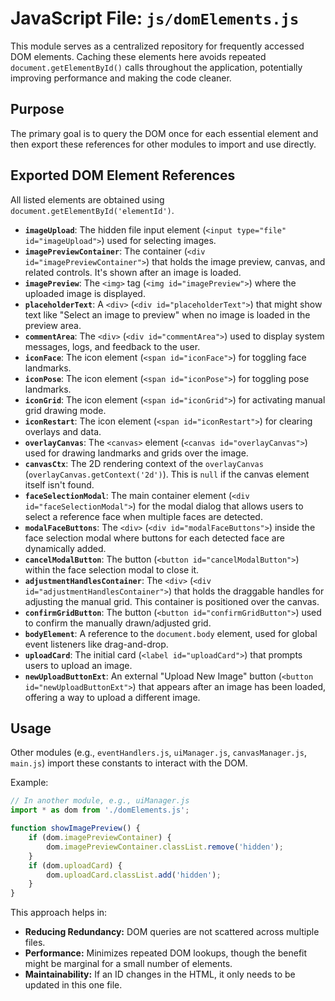 # JavaScript File: `js/domElements.js`

This module serves as a centralized repository for frequently accessed DOM elements. Caching these elements here avoids repeated `document.getElementById()` calls throughout the application, potentially improving performance and making the code cleaner.

## Purpose

The primary goal is to query the DOM once for each essential element and then export these references for other modules to import and use directly.

## Exported DOM Element References

All listed elements are obtained using `document.getElementById('elementId')`.

*   **`imageUpload`**: The hidden file input element (`<input type="file" id="imageUpload">`) used for selecting images.
*   **`imagePreviewContainer`**: The container (`<div id="imagePreviewContainer">`) that holds the image preview, canvas, and related controls. It's shown after an image is loaded.
*   **`imagePreview`**: The `<img>` tag (`<img id="imagePreview">`) where the uploaded image is displayed.
*   **`placeholderText`**: A `<div>` (`<div id="placeholderText">`) that might show text like "Select an image to preview" when no image is loaded in the preview area.
*   **`commentArea`**: The `<div>` (`<div id="commentArea">`) used to display system messages, logs, and feedback to the user.
*   **`iconFace`**: The icon element (`<span id="iconFace">`) for toggling face landmarks.
*   **`iconPose`**: The icon element (`<span id="iconPose">`) for toggling pose landmarks.
*   **`iconGrid`**: The icon element (`<span id="iconGrid">`) for activating manual grid drawing mode.
*   **`iconRestart`**: The icon element (`<span id="iconRestart">`) for clearing overlays and data.
*   **`overlayCanvas`**: The `<canvas>` element (`<canvas id="overlayCanvas">`) used for drawing landmarks and grids over the image.
*   **`canvasCtx`**: The 2D rendering context of the `overlayCanvas` (`overlayCanvas.getContext('2d')`). This is `null` if the canvas element itself isn't found.
*   **`faceSelectionModal`**: The main container element (`<div id="faceSelectionModal">`) for the modal dialog that allows users to select a reference face when multiple faces are detected.
*   **`modalFaceButtons`**: The `<div>` (`<div id="modalFaceButtons">`) inside the face selection modal where buttons for each detected face are dynamically added.
*   **`cancelModalButton`**: The button (`<button id="cancelModalButton">`) within the face selection modal to close it.
*   **`adjustmentHandlesContainer`**: The `<div>` (`<div id="adjustmentHandlesContainer">`) that holds the draggable handles for adjusting the manual grid. This container is positioned over the canvas.
*   **`confirmGridButton`**: The button (`<button id="confirmGridButton">`) used to confirm the manually drawn/adjusted grid.
*   **`bodyElement`**: A reference to the `document.body` element, used for global event listeners like drag-and-drop.
*   **`uploadCard`**: The initial card (`<label id="uploadCard">`) that prompts users to upload an image.
*   **`newUploadButtonExt`**: An external "Upload New Image" button (`<button id="newUploadButtonExt">`) that appears after an image has been loaded, offering a way to upload a different image.

## Usage

Other modules (e.g., `eventHandlers.js`, `uiManager.js`, `canvasManager.js`, `main.js`) import these constants to interact with the DOM.

Example:
```javascript
// In another module, e.g., uiManager.js
import * as dom from './domElements.js';

function showImagePreview() {
    if (dom.imagePreviewContainer) {
        dom.imagePreviewContainer.classList.remove('hidden');
    }
    if (dom.uploadCard) {
        dom.uploadCard.classList.add('hidden');
    }
}
```

This approach helps in:
*   **Reducing Redundancy:** DOM queries are not scattered across multiple files.
*   **Performance:** Minimizes repeated DOM lookups, though the benefit might be marginal for a small number of elements.
*   **Maintainability:** If an ID changes in the HTML, it only needs to be updated in this one file.
```
